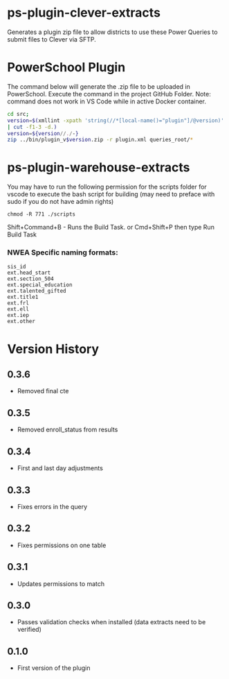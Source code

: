 # ps-plugin-clever-extracts
 Generates a plugin zip file to allow districts to use these Power Queries to submit files to Clever via SFTP.

# PowerSchool Plugin
The command below will generate the .zip file to be uploaded in PowerSchool. Execute the command in the project GitHub Folder. Note: command does not work in VS Code while in active Docker container.

```bash
cd src;
version=$(xmllint -xpath 'string(//*[local-name()="plugin"]/@version)' plugin.xml \
| cut -f1-3 -d.)
version=${version//./-}
zip ../bin/plugin_v$version.zip -r plugin.xml queries_root/*
```

# ps-plugin-warehouse-extracts

You may have to run the following permission for the scripts folder for vscode to execute the bash script for building (may need to preface with sudo if you do not have admin rights)
```
chmod -R 771 ./scripts
```

Shift+Command+B - Runs the Build Task. 
or Cmd+Shift+P then type Run Build Task

### NWEA Specific naming formats:
    sis_id
    ext.head_start
    ext.section_504
    ext.special_education
    ext.talented_gifted
    ext.title1
    ext.frl
    ext.ell
    ext.iep
    ext.other

# Version History

## 0.3.6
- Removed final cte

## 0.3.5
- Removed enroll_status from results

## 0.3.4
- First and last day adjustments

## 0.3.3
- Fixes errors in the query

## 0.3.2
- Fixes permissions on one table

## 0.3.1
- Updates permissions to match

## 0.3.0
- Passes validation checks when installed (data extracts need to be verified)

## 0.1.0
- First version of the plugin







